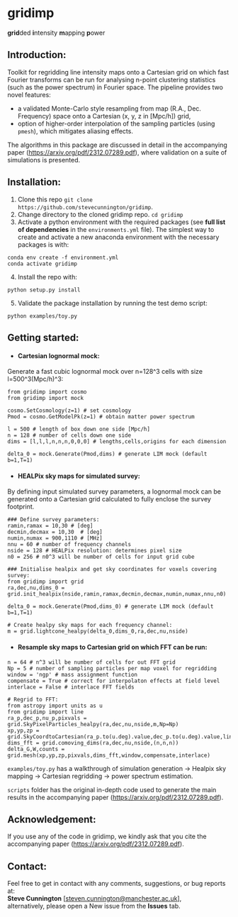# gridimp
**grid**ded **i**ntensity **m**apping **p**ower

## Introduction:
Toolkit for regridding line intensity maps onto a Cartesian grid on which fast Fourier transforms can be run for analysing n-point clustering statistics (such as the power spectrum) in Fourier space. The pipeline provides two novel features:
 - a validated Monte-Carlo style resampling from map (R.A., Dec. Frequency) space onto a Cartesian (x, y, z in [Mpc/h]) grid,
 - option of higher-order interpolation of the sampling particles (using ``pmesh``), which mitigates aliasing effects.

The algorithms in this package are discussed in detail in the accompanying paper (https://arxiv.org/pdf/2312.07289.pdf), where validation on a suite of simulations is presented.

## Installation:
1. Clone this repo `git clone https://github.com/stevecunnington/gridimp`.
2. Change directory to the cloned gridimp repo. ```cd gridimp```
3. Activate a python environment with the required packages (see **full list of dependencies** in the `environments.yml` file). The simplest way to create and activate a new anaconda environment with the necessary packages is with:
```
conda env create -f environment.yml
conda activate gridimp
```
4. Install the repo with:
```
python setup.py install
```
5. Validate the package installation by running the test demo script:
```
python examples/toy.py
```

## Getting started:

* #### Cartesian lognormal mock:
Generate a fast cubic lognormal mock over n=128^3 cells with size l=500^3(Mpc/h)^3:
```
from gridimp import cosmo
from gridimp import mock

cosmo.SetCosmology(z=1) # set cosmology
Pmod = cosmo.GetModelPk(z=1) # obtain matter power spectrum

l = 500 # length of box down one side [Mpc/h]
n = 128 # number of cells down one side
dims = [l,l,l,n,n,n,0,0,0] # lengths,cells,origins for each dimension

delta_0 = mock.Generate(Pmod,dims) # generate LIM mock (default b=1,T=1)
```

* #### HEALPix sky maps for simulated survey:
By defining input simulated survey parameters, a lognormal mock can be generated onto a Cartesian grid calculated to fully enclose the survey footprint.

```
### Define survey parameters:
ramin,ramax = 10,30 # [deg]
decmin,decmax = 10,30  # [deg]
numin,numax = 900,1110 # [MHz]
nnu = 60 # number of frequency channels
nside = 128 # HEALPix resolution: determines pixel size
n0 = 256 # n0^3 will be number of cells for input grid cube

### Initialise healpix and get sky coordinates for voxels covering survey:
from gridimp import grid
ra,dec,nu,dims_0 = grid.init_healpix(nside,ramin,ramax,decmin,decmax,numin,numax,nnu,n0)

delta_0 = mock.Generate(Pmod,dims_0) # generate LIM mock (default b=1,T=1)

# Create healpy sky maps for each frequency channel:
m = grid.lightcone_healpy(delta_0,dims_0,ra,dec,nu,nside)
```

* #### Resample sky maps to Cartesian grid on which FFT can be run:
```
n = 64 # n^3 will be number of cells for out FFT grid
Np = 5 # number of sampling particles per map voxel for regridding
window = 'ngp' # mass assignment function
compensate = True # correct for interpolaton effects at field level
interlace = False # interlace FFT fields

# Regrid to FFT:
from astropy import units as u
from gridimp import line
ra_p,dec_p,nu_p,pixvals = grid.SkyPixelParticles_healpy(ra,dec,nu,nside,m,Np=Np)
xp,yp,zp = grid.SkyCoordtoCartesian(ra_p.to(u.deg).value,dec_p.to(u.deg).value,line.nu21cm_to_z(nu_p),ramean_arr=ra.to(u.deg).value,decmean_arr=dec.to(u.deg).value,doTile=False)
dims_fft = grid.comoving_dims(ra,dec,nu,nside,(n,n,n))
delta_G,W,counts = grid.mesh(xp,yp,zp,pixvals,dims_fft,window,compensate,interlace)
```

``examples/toy.py`` has a walkthrough of simulation generation -> Healpix sky mapping -> Cartesian regridding -> power spectrum estimation.

``scripts`` folder has the original in-depth code used to generate the main results in the accompanying paper (https://arxiv.org/pdf/2312.07289.pdf).


## Acknowledgement:
If you use any of the code in gridimp, we kindly ask that you cite the accompanying paper (https://arxiv.org/pdf/2312.07289.pdf).

## Contact:
Feel free to get in contact with any comments, suggestions, or bug reports at:
<br /> **Steve Cunnington** [steven.cunnington@manchester.ac.uk],
<br /> alternatively, please open a New issue from the **Issues** tab.
